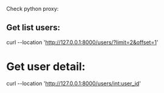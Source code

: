 Check python proxy:

## Get list users:

curl --location 'http://127.0.0.1:8000/users/?limit=2&offset=1' 

# Get user detail:

curl --location 'http://127.0.0.1:8000/users/<int:user_id>'